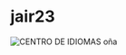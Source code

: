 # jair23
![CENTRO DE IDIOMAS](https://github.com/user-attachments/assets/94724470-895f-4c5d-899a-ebf9998edc85)
oña
